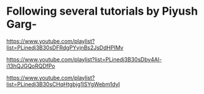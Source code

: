 # Following several tutorials by Piyush Garg- 

https://www.youtube.com/playlist?list=PLinedj3B30sDFRdgPYvjnBs2JsDdHPIMv 

https://www.youtube.com/playlist?list=PLinedj3B30sDby4Al-i13hQJGQoRQDfPo

https://www.youtube.com/playlist?list=PLinedj3B30sCHqHtgbjg1lSYgWebm1dyI
